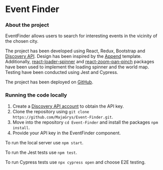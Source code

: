 # Event Finder
### About the project

EventFinder allows users to search for interesting events in the vicinity of the chosen city.

The project has been developed using React, Redux, Bootstrap and [Discovery API](https://developer.ticketmaster.com/products-and-docs/apis/discovery-api/v2/). Design has been inspired by the [Append](https://bootstrapmade.com/append-bootstrap-website-template/) template. Additionally, [react-loader-spinner](https://www.npmjs.com/package/react-loader-spinner) and [react-zoom-pan-pinch](https://www.npmjs.com/package/react-zoom-pan-pinch) packages have been used to implement the loading spinner and the world map. Testing have been conducted using Jest and Cypress.

The project has been deployed on [GitHub](https://majagrys.github.io/Event-Finder/).

### Running the code locally

1. Create a [Discovery API account](https://developer-acct.ticketmaster.com/user/login) to obtain the API key.
2. Clone the repository using ```git clone https://github.com/MajaGrys/Event-Finder.git```.
3. Move into the repository ```cd Event-Finder``` and install the packages ```npm install```.
4. Provide your API key in the EventFinder component.

To run the local server use ```npm start```.

To run the Jest tests use ```npm test```.

To run Cypress tests use ```npx cypress open``` and choose E2E testing.
